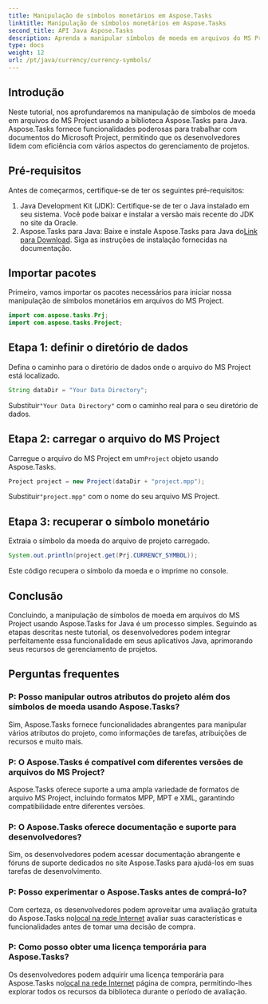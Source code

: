 ```yaml
---
title: Manipulação de símbolos monetários em Aspose.Tasks
linktitle: Manipulação de símbolos monetários em Aspose.Tasks
second_title: API Java Aspose.Tasks
description: Aprenda a manipular símbolos de moeda em arquivos do MS Project usando Aspose.Tasks para Java. Etapas fáceis para gerenciamento eficiente de projetos.
type: docs
weight: 12
url: /pt/java/currency/currency-symbols/
---
```

## Introdução
Neste tutorial, nos aprofundaremos na manipulação de símbolos de moeda em arquivos do MS Project usando a biblioteca Aspose.Tasks para Java. Aspose.Tasks fornece funcionalidades poderosas para trabalhar com documentos do Microsoft Project, permitindo que os desenvolvedores lidem com eficiência com vários aspectos do gerenciamento de projetos.
## Pré-requisitos
Antes de começarmos, certifique-se de ter os seguintes pré-requisitos:
1. Java Development Kit (JDK): Certifique-se de ter o Java instalado em seu sistema. Você pode baixar e instalar a versão mais recente do JDK no site da Oracle.
2.  Aspose.Tasks para Java: Baixe e instale Aspose.Tasks para Java do[Link para Download](https://releases.aspose.com/tasks/java/). Siga as instruções de instalação fornecidas na documentação.

## Importar pacotes
Primeiro, vamos importar os pacotes necessários para iniciar nossa manipulação de símbolos monetários em arquivos do MS Project.
```java
import com.aspose.tasks.Prj;
import com.aspose.tasks.Project;
```

## Etapa 1: definir o diretório de dados
Defina o caminho para o diretório de dados onde o arquivo do MS Project está localizado.
```java
String dataDir = "Your Data Directory";
```
 Substituir`"Your Data Directory"` com o caminho real para o seu diretório de dados.
## Etapa 2: carregar o arquivo do MS Project
 Carregue o arquivo do MS Project em um`Project` objeto usando Aspose.Tasks.
```java
Project project = new Project(dataDir + "project.mpp");
```
 Substituir`"project.mpp"` com o nome do seu arquivo MS Project.
## Etapa 3: recuperar o símbolo monetário
Extraia o símbolo da moeda do arquivo de projeto carregado.
```java
System.out.println(project.get(Prj.CURRENCY_SYMBOL));
```
Este código recupera o símbolo da moeda e o imprime no console.

## Conclusão
Concluindo, a manipulação de símbolos de moeda em arquivos do MS Project usando Aspose.Tasks for Java é um processo simples. Seguindo as etapas descritas neste tutorial, os desenvolvedores podem integrar perfeitamente essa funcionalidade em seus aplicativos Java, aprimorando seus recursos de gerenciamento de projetos.
## Perguntas frequentes
### P: Posso manipular outros atributos do projeto além dos símbolos de moeda usando Aspose.Tasks?
Sim, Aspose.Tasks fornece funcionalidades abrangentes para manipular vários atributos do projeto, como informações de tarefas, atribuições de recursos e muito mais.
### P: O Aspose.Tasks é compatível com diferentes versões de arquivos do MS Project?
Aspose.Tasks oferece suporte a uma ampla variedade de formatos de arquivo MS Project, incluindo formatos MPP, MPT e XML, garantindo compatibilidade entre diferentes versões.
### P: O Aspose.Tasks oferece documentação e suporte para desenvolvedores?
Sim, os desenvolvedores podem acessar documentação abrangente e fóruns de suporte dedicados no site Aspose.Tasks para ajudá-los em suas tarefas de desenvolvimento.
### P: Posso experimentar o Aspose.Tasks antes de comprá-lo?
 Com certeza, os desenvolvedores podem aproveitar uma avaliação gratuita do Aspose.Tasks no[local na rede Internet](https://purchase.aspose.com/buy) avaliar suas características e funcionalidades antes de tomar uma decisão de compra.
### P: Como posso obter uma licença temporária para Aspose.Tasks?
 Os desenvolvedores podem adquirir uma licença temporária para Aspose.Tasks no[local na rede Internet](https://purchase.aspose.com/temporary-license/) página de compra, permitindo-lhes explorar todos os recursos da biblioteca durante o período de avaliação.